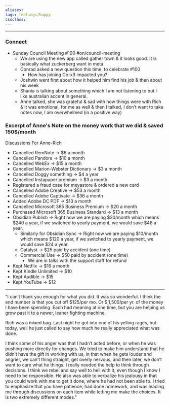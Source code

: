 ```yaml
---
aliases:  
tags: feelings/happy 
cssclass:
---
```

---
### Connect
- Sunday Council Meeting #100 #on/council-meeting
	- We are using the new app called gather town & it looks good. It is basically what zuckerberg want in meta.
	- Conrad asked a new question this time, to celebrate #100
		-  How has joining Co-x3 impacted you?
	- Joshwin went first about how it helped him find his job & then about his week
	- Shania is talking about something which I am not listening to but I like australian accent in general.
	- Anne talked, she was grateful & sad with how things were with Rich & it was emotional, for me as well & then I talked, I don’t want to take notes now, I am overwhelmed (in a positive way)


### Excerpt of Anne's Note on the money work that we did & saved 150$/month
Discussions For Anne-Rich
- Cancelled RemNote → $6 a month 
- Cancelled Pandora → $10 a month 
- Cancelled WebEx -> $15 a month
- Cancelled Marion-Webster Dictionary → $3 a month
- Cancelled Doggy something → $4 a year
- Cancelled Instapaper premium → $3 a month
- Registered a fraud case for meyastore & ordered a new card
- Cancelled Adobe Creative -> $53 a month
- Cancelled Adobe Captivate → $36 a month
- Added Adobe DC PDF → $13 a month
- Cancelled Microsoft 365 Business Premium → $20 a month
- Purchased Microsoft 365 Business Standard → $13 a month
- Obsidian Publish → Right now we are paying $20/month which means $240 a year, if we switched to yearly payment, we would save $48 a year. 
	- Similarly for Obsidian Sync → Right now we are paying $10/month which means $120 a year, if we switched to yearly payment, we would save $24 a year. 
	- Catalyst → $25 paid by accident (one time)
	- Commercial Use →  $50 paid by accident (one time)
		- We are in talks with the support staff for refund
- Kept Netflix → $16 a month
- Kept Kindle Unlimited → $10
- Kept Audible → $15
- Kept YouTube → $12

--- 
"I can’t thank you enough for what you did.  It was so wonderful.  I think the end number is that you cut off $125/per mo. Or $,1,500/per yr.  of the money I have been spending.  Each had meaning at one time, but you are helping us grow past it to a newer, leaner fighting machine.

Rich was a mixed bag.  Last night he got into one of his yelling rages, but today, well he just called to say how much he really appreciated what was done.

I think some of his anger was that I hadn’t acted before, or when he was pushing more directly for changes.  We tried to make him understand that he didn’t have the gift in working with us, in that when he gets louder and angrier, we can’t thing straight, get overly nervous, and then later, we don’t want to care what he things.  I really needed the help to think through decisions.  I think we rebel and say well to hell with it, even though I know I need to be responsible.  He also was able to verbalize his jealousy in that you could work with me to get it done, where he had not been able to.  I tried to emphasize that you have patience, had done homework, and was leading me through discussions on each item while letting me make the choices.  It is two extremely different modes."


